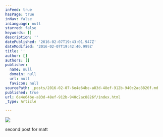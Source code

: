 ```yaml
---
inFeed: true
hasPage: true
inNav: false
inLanguage: null
starred: false
keywords: []
description: ''
datePublished: '2016-02-07T19:43:01.947Z'
dateModified: '2016-02-07T19:42:40.999Z'
title: ''
author: []
authors: []
publisher:
  name: null
  domain: null
  url: null
  favicon: null
sourcePath: _posts/2016-02-07-6e4e64be-a83d-48ef-912b-940c2ac8826f.md
published: true
url: 6e4e64be-a83d-48ef-912b-940c2ac8826f/index.html
_type: Article

---
```

![](https://the-grid-user-content.s3-us-west-2.amazonaws.com/28340ec4-a0f0-452c-90d2-79da80dc4a0e.png)

second post for matt